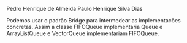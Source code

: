 Pedro Henrique de Almeida
Paulo Henrique Silva Dias

Podemos usar o padrão Bridge para intermedear as implementacões concretas.
Assim a classe FIFOQueue implementaria Queue e ArrayListQueue e VectorQueue implementariam FIFOQueue.
